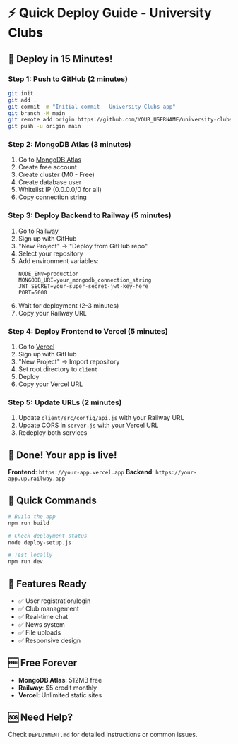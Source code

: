 # ⚡ Quick Deploy Guide - University Clubs

## 🚀 Deploy in 15 Minutes!

### Step 1: Push to GitHub (2 minutes)
```bash
git init
git add .
git commit -m "Initial commit - University Clubs app"
git branch -M main
git remote add origin https://github.com/YOUR_USERNAME/university-clubs.git
git push -u origin main
```

### Step 2: MongoDB Atlas (3 minutes)
1. Go to [MongoDB Atlas](https://www.mongodb.com/atlas)
2. Create free account
3. Create cluster (M0 - Free)
4. Create database user
5. Whitelist IP (0.0.0.0/0 for all)
6. Copy connection string

### Step 3: Deploy Backend to Railway (5 minutes)
1. Go to [Railway](https://railway.app)
2. Sign up with GitHub
3. "New Project" → "Deploy from GitHub repo"
4. Select your repository
5. Add environment variables:
   ```
   NODE_ENV=production
   MONGODB_URI=your_mongodb_connection_string
   JWT_SECRET=your-super-secret-jwt-key-here
   PORT=5000
   ```
6. Wait for deployment (2-3 minutes)
7. Copy your Railway URL

### Step 4: Deploy Frontend to Vercel (5 minutes)
1. Go to [Vercel](https://vercel.com)
2. Sign up with GitHub
3. "New Project" → Import repository
4. Set root directory to `client`
5. Deploy
6. Copy your Vercel URL

### Step 5: Update URLs (2 minutes)
1. Update `client/src/config/api.js` with your Railway URL
2. Update CORS in `server.js` with your Vercel URL
3. Redeploy both services

## 🎉 Done! Your app is live!

**Frontend**: `https://your-app.vercel.app`
**Backend**: `https://your-app.up.railway.app`

## 🔧 Quick Commands

```bash
# Build the app
npm run build

# Check deployment status
node deploy-setup.js

# Test locally
npm run dev
```

## 📱 Features Ready
- ✅ User registration/login
- ✅ Club management
- ✅ Real-time chat
- ✅ News system
- ✅ File uploads
- ✅ Responsive design

## 🆓 Free Forever
- **MongoDB Atlas**: 512MB free
- **Railway**: $5 credit monthly
- **Vercel**: Unlimited static sites

## 🆘 Need Help?
Check `DEPLOYMENT.md` for detailed instructions or common issues.
